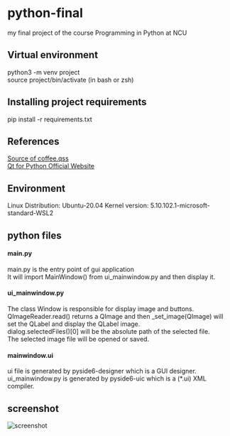# python-final
my final project of the course Programming in Python at NCU

## Virtual environment
python3 -m venv project  
source project/bin/activate (in bash or zsh)

## Installing project requirements
pip install -r requirements.txt

## References
[Source of coffee.qss](https://code.qt.io/cgit/qt/qtbase.git/tree/examples/widgets/widgets/stylesheet/qss/coffee.qss?h=6.3)  
[Qt for Python Official Website](https://doc.qt.io/qtforpython/index.html)

## Environment
Linux Distribution: Ubuntu-20.04
Kernel version: 5.10.102.1-microsoft-standard-WSL2

## python files

#### main.py
main.py is the entry point of gui application  
It will import MainWindow() from ui_mainwindow.py and then display it.
#### ui_mainwindow.py
The class Window is responsible for display image and buttons.  
QImageReader.read() returns a QImage and then _set_image(QImage) will set the QLabel and display the QLabel image.  
dialog.selectedFiles()[0] will be the absolute path of the selected file.  
The selected image file will be opened or saved.  

#### mainwindow.ui
ui file is generated by pyside6-designer which is a GUI designer.  
ui_mainwindow.py is generated by pyside6-uic which is a (*.ui) XML compiler.

## screenshot
![screenshot](https://user-images.githubusercontent.com/76196301/169737395-da49f81d-f0f7-4126-b995-048d25f4a1a4.png)
